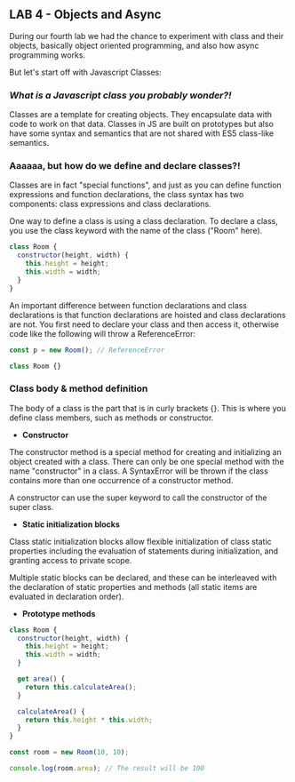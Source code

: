 ## LAB 4 - Objects and Async

During our fourth lab we had the chance to experiment with class and their objects, basically object oriented programming, and also how async programming works.

But let's start off with Javascript Classes:

### *What is a Javascript class you probably wonder?!*

Classes are a template for creating objects. They encapsulate data with code to work on that data. Classes in JS are built on prototypes but also have some syntax and semantics that are not shared with ES5 class-like semantics.

### Aaaaaa, but how do we define and declare classes?!

Classes are in fact "special functions", and just as you can define function expressions and function declarations, the class syntax has two components: class expressions and class declarations.

One way to define a class is using a class declaration. To declare a class, you use the class keyword with the name of the class ("Room" here).

```javascript
class Room {
  constructor(height, width) {
    this.height = height;
    this.width = width;
  }
}
```

An important difference between function declarations and class declarations is that function declarations are hoisted and class declarations are not. You first need to declare your class and then access it, otherwise code like the following will throw a ReferenceError:

```javascript
const p = new Room(); // ReferenceError

class Room {}
```

### Class body & method definition

The body of a class is the part that is in curly brackets {}. This is where you define class members, such as methods or constructor.

- **Constructor**

The constructor method is a special method for creating and initializing an object created with a class. There can only be one special method with the name "constructor" in a class. A SyntaxError will be thrown if the class contains more than one occurrence of a constructor method.

A constructor can use the super keyword to call the constructor of the super class.

- **Static initialization blocks**

Class static initialization blocks allow flexible initialization of class static properties including the evaluation of statements during initialization, and granting access to private scope.

Multiple static blocks can be declared, and these can be interleaved with the declaration of static properties and methods (all static items are evaluated in declaration order).

- **Prototype methods**

```javascript
class Room {
  constructor(height, width) {
    this.height = height;
    this.width = width;
  }

  get area() {
    return this.calculateArea();
  }

  calculateArea() {
    return this.height * this.width;
  }
}

const room = new Room(10, 10);

console.log(room.area); // The result will be 100
```